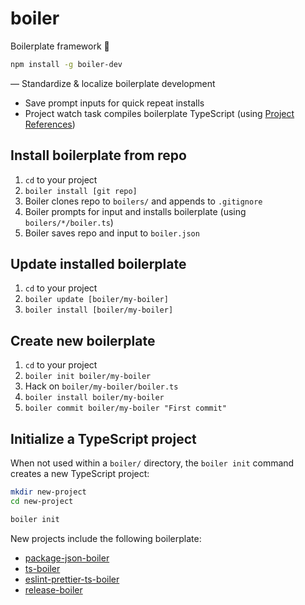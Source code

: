 # boiler

Boilerplate framework 🥘

```bash
npm install -g boiler-dev
```

— Standardize & localize boilerplate development

- Save prompt inputs for quick repeat installs
- Project watch task compiles boilerplate TypeScript (using [Project References](typescriptlang.org/docs/handbook/project-references.html))

## Install boilerplate from repo

1. `cd` to your project
2. `boiler install [git repo]`
3. Boiler clones repo to `boilers/` and appends to `.gitignore`
4. Boiler prompts for input and installs boilerplate (using `boilers/*/boiler.ts`)
5. Boiler saves repo and input to `boiler.json`

## Update installed boilerplate

1. `cd` to your project
2. `boiler update [boiler/my-boiler]`
3. `boiler install [boiler/my-boiler]`

## Create new boilerplate

1. `cd` to your project
2. `boiler init boiler/my-boiler`
3. Hack on `boiler/my-boiler/boiler.ts`
4. `boiler install boiler/my-boiler`
5. `boiler commit boiler/my-boiler "First commit"`

## Initialize a TypeScript project

When not used within a `boiler/` directory, the `boiler init` command creates a new TypeScript project:

```bash
mkdir new-project
cd new-project

boiler init
```

New projects include the following boilerplate:

- [package-json-boiler](https://github.com/boiler-dev/package-json-boiler)
- [ts-boiler](https://github.com/boiler-dev/ts-boiler)
- [eslint-prettier-ts-boiler](https://github.com/boiler-dev/eslint-prettier-ts-boiler)
- [release-boiler](https://github.com/boiler-dev/release-boiler)
